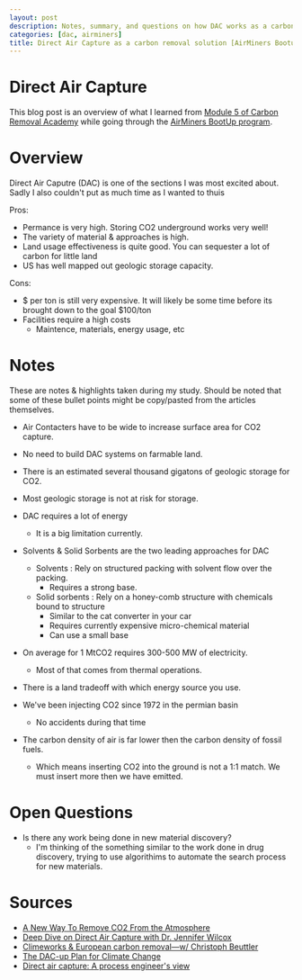 ```yaml
---
layout: post
description: Notes, summary, and questions on how DAC works as a carbon removal solution.
categories: [dac, airminers]
title: Direct Air Capture as a carbon removal solution [AirMiners Bootup]
---
```


# Direct Air Capture
This blog post is an overview of what I learned from [Module 5 of Carbon Removal Academy](http://climatechangeacademy.com/courses/carbon-removal/5) while going through the [AirMiners BootUp program](https://bootup.airminers.org/).

# Overview
Direct Air Caputre (DAC) is one of the sections I was most excited about. Sadly I also couldn't put as much time as I wanted to thuis

Pros:
- Permance is very high. Storing CO2 underground works very well!
- The variety of material & approaches is high. 
- Land usage effectiveness is quite good. You can sequester a lot of carbon for little land
- US has well mapped out geologic storage capacity. 

Cons:
- $ per ton is still very expensive. It will likely be some time before its brought down to the goal $100/ton
- Facilities require a high costs
    - Maintence, materials, energy usage, etc

# Notes
These are notes & highlights taken during my study. Should be noted that some of these bullet points might be copy/pasted from the articles themselves. 

- Air Contacters have to be wide to increase surface area for CO2 capture. 
- No need to build DAC systems on farmable land.
- There is an estimated several thousand gigatons of geologic storage for CO2.
- Most geologic storage is not at risk for storage.
- DAC requires a lot of energy
    - It is a big limitation currently.

- Solvents & Solid Sorbents are the two leading approaches for DAC
    - Solvents : Rely on structured packing with solvent flow over the packing.
        - Requires a strong base.
    - Solid sorbents : Rely on a honey-comb structure with chemicals bound to structure
        - Similar to the cat converter in your car
        - Requires currently expensive micro-chemical material
        - Can use a small base

- On average for 1 MtCO2 requires 300-500 MW of electricity. 
    - Most of that comes from thermal operations. 

- There is a land tradeoff with which energy source you use. 

- We've been injecting CO2 since 1972 in the permian basin
    - No accidents during that time

- The carbon density of air is far lower then the carbon density of fossil fuels.
    - Which means inserting CO2 into the ground is not a 1:1 match. We must insert more then we have emitted.

# Open Questions
- Is there any work being done in new material discovery? 
    - I'm thinking of the something similar to the work done in drug discovery, trying to use algorithims to automate the search process for new materials. 

# Sources
- [A New Way To Remove CO2 From the Atmosphere](https://www.ted.com/talks/jennifer_wilcox_a_new_way_to_remove_co2_from_the_atmosphere)
- [Deep Dive on Direct Air Capture with Dr. Jennifer Wilcox](https://www.youtube.com/watch?v=XguPodnZ7g0)
- [Climeworks & European carbon removal—w/ Christoph Beuttler](https://www.youtube.com/watch?v=KMdbjQuY9sE)
- [The DAC-up Plan for Climate Change](https://www.youtube.com/watch?v=sAcy3T9Aiuc)
- [Direct air capture: A process engineer's view](https://www.youtube.com/watch?v=9uRHKnQ3b5s)